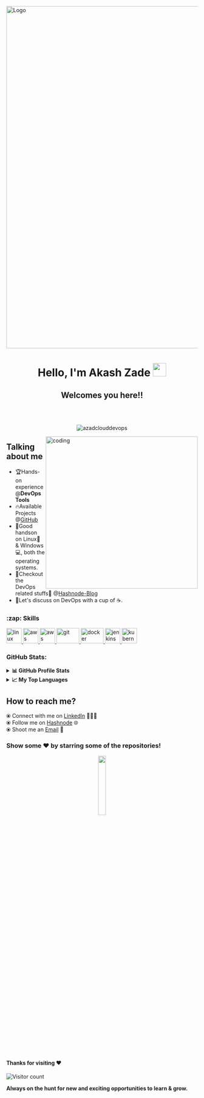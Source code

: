 <img align="center" alt="Logo" width=900 src="https://user-images.githubusercontent.com/116208380/215482372-2c567abb-2643-4ecb-bae2-4224fd5e6cb2.png"></br>

<h1 align="center">
  Hello, I'm Akash Zade <img src="https://media.giphy.com/media/hvRJCLFzcasrR4ia7z/giphy.gif" width="35">
</h1>

<h2 align="center">
Welcomes you here!!
</h2>
<br>
</br>

<p align="center">
<img align="center" src="https://github-readme-streak-stats.herokuapp.com/?user=azadclouddevops&theme=algolia" alt="azadclouddevops" />
</p>
<img align="right" alt="coding" width="400" src="https://cdn.hashnode.com/res/hashnode/image/upload/v1648657506206/DRT1LznNL.gif?w=1600&h=840&fit=crop&crop=entropy&auto=format,compress&gif-q=60&format=webm">

## Talking about me
- 🏆Hands-on experience @**DevOps Tools**</br>
- 🔥Available Projects @[GitHub](https://github.com/AzadCloudDevOps)</br>
- 💪Good handson on Linux🐧 & Windows💻, both the operating systems.</br>
- 👀Checkout the DevOps related stuffs📝 @[Hashnode-Blog](https://akash-zade.hashnode.dev)</br>
- 🤝Let's discuss on DevOps with a cup of ☕.

<h3 align="left">:zap: Skills</h3>

<p align="left">
  
<a href="https://www.linux.org/" target="_blank" > <img src="https://www.vectorlogo.zone/logos/linux/linux-icon.svg" alt="linux" width="40" height="40" /> </a>
<a href="https://aws.amazon.com" target="_blank" rel="noreferrer"> <img src="https://www.vectorlogo.zone/logos/amazon_aws/amazon_aws-icon.svg" alt="aws" width="40" height="40"/> </a>
<a href="https://python.org" target="_blank" rel="noreferrer"> <img src="https://www.vectorlogo.zone/logos/python/python-vertical.svg" alt="aws" width="40" height="40"/> </a>
<a href="https://git-scm.com/" target="_blank" rel="noreferrer"> <img src="https://media.giphy.com/media/kH1DBkPNyZPOk0BxrM/giphy.gif" alt="git" width="60" height="40"/> </a>
<a href="https://docs.docker.com/" target="_blank" rel="noreferrer"> <img src="https://raw.githubusercontent.com/itsksaurabh/itsksaurabh/master/assets/docker.gif" alt="docker" width="60" height="40"/> </a>
<a href="https://www.jenkins.io" target="_blank" rel="noreferrer"> <img src="https://www.vectorlogo.zone/logos/jenkins/jenkins-icon.svg" alt="jenkins" width="40" height="40"/> </a>
<a href="https://kubernetes.io" target="_blank" rel="noreferrer"> <img src="https://raw.githubusercontent.com/itsksaurabh/itsksaurabh/master/assets/k8s.gif" alt="kubernetes" width="40" height="40"/> </a> 
  
</p>

<h3>GitHub Stats:</h3>

<details>
<summary><b>📊 GitHub Profile Stats</b></summary>
<p>&nbsp;<img align="center" src="https://github-readme-stats.vercel.app/api?username=azadclouddevops&show_icons=true&&theme=radical" alt="azadclouddevops" /></p>
</details>

<details>
<summary><b>📈 My Top Languages</b></summary>
<p align="left"> <img align="center" src="https://github-readme-stats.vercel.app/api/top-langs?username=azadclouddevops&show_icons=true&&theme=radical&line_height=27&v=5" alt="azadclouddevops" /></p>
</details>

## How to reach me?

 ⦿ Connect with me on [LinkedIn](https://www.linkedin.com/in/akash-zade/) 👨🏻‍💻 <br>
 ⦿ Follow me on [Hashnode](https://hashnode.com/@akash315) 🌐 <br>
 ⦿ Shoot me an [Email](mailto:zakash9422@gmail.com) 💌 <br>

### Show some ❤️ by starring some of the repositories!

   <p align="center"> <img src="https://media.giphy.com/media/jpVnC65DmYeyRL4LHS/giphy.gif" width="20%">
</div>

#### Thanks for visiting :heart:

![Visitor count](https://profile-counter.glitch.me/akashzade/count.svg)

**Always on the hunt for new and exciting opportunities to learn & grow.**
